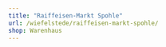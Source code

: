 ```yaml
---
title: "Raiffeisen-Markt Spohle"
url: /wiefelstede/raiffeisen-markt-spohle/
shop: Warenhaus
---
```

